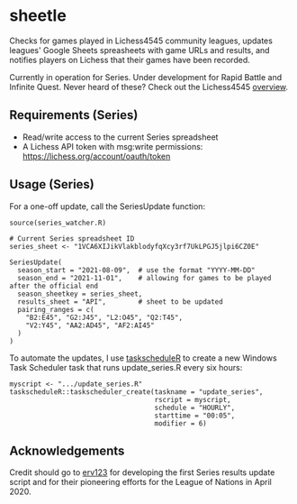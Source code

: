 # sheetle

Checks for games played in Lichess4545 community leagues, updates leagues' Google Sheets spreasheets with game URLs and results, and notifies players on Lichess that their games have been recorded.

Currently in operation for Series. Under development for Rapid Battle and Infinite Quest. Never heard of these? Check out the Lichess4545 [overview](https://bit.ly/35w1xqH). 

## Requirements (Series)

- Read/write access to the current Series spreadsheet
- A Lichess API token with msg:write permissions: https://lichess.org/account/oauth/token

## Usage (Series)

For a one-off update, call the SeriesUpdate function:

```
source(series_watcher.R)

# Current Series spreadsheet ID
series_sheet <- "1VCA6XIJikVlakblodyfqXcy3rf7UkLPGJ5jlpi6CZ0E"

SeriesUpdate(
  season_start = "2021-08-09",  # use the format "YYYY-MM-DD"
  season_end = "2021-11-01",    # allowing for games to be played after the official end
  season_sheetkey = series_sheet,
  results_sheet = "API",        # sheet to be updated 
  pairing_ranges = c(
    "B2:E45", "G2:J45", "L2:O45", "Q2:T45",
    "V2:Y45", "AA2:AD45", "AF2:AI45"
  )
)
```

To automate the updates, I use [taskscheduleR](https://cran.r-project.org/web/packages/taskscheduleR/vignettes/taskscheduleR.html) to create a new Windows Task Scheduler task that runs update_series.R every six hours:

```
myscript <- ".../update_series.R"
taskscheduleR::taskscheduler_create(taskname = "update_series", 
                                    rscript = myscript, 
                                    schedule = "HOURLY", 
                                    starttime = "00:05", 
                                    modifier = 6)
```

## Acknowledgements

Credit should go to [erv123](https://www.lichess4545.com/team4545/player/erv123/) for developing the first Series results update script and for their pioneering efforts for the League of Nations in April 2020. 



